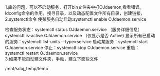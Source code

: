
1.库的问题，可以不启动服务，打开bin文件夹中打OJdaemon,看看错误。
   ldconfig命令的作用，搜寻目录，以及动态配置文件所有目录，创建链接，
2.systemctl命令
使某服务自动启动:systemctl enable OJdaemon.service

检查服务状态：systemctl status OJdaemon.service （服务详细信息）
              systemctl is-active OJdaemon.service （仅显示是否 Active)
显示所有已启动的服务：systemctl list-units --type=service
启动某服务：systemctl start OJdaemon.service
停止：systemctl stop OJdaemon.service
重启：systemctl restart OJdaemon.service    
3.如果不能自动建文件夹，手动，建立下面些文件

/mnt/sdoj_temp/temp

